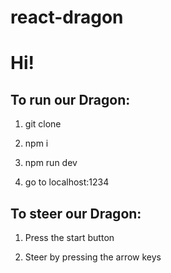 # react-dragon

# Hi! 

## To run our Dragon:

1. git clone 

2. npm i 

3. npm run dev

4. go to localhost:1234


## To steer our Dragon:

1. Press the start button 

2. Steer by pressing the arrow keys 


